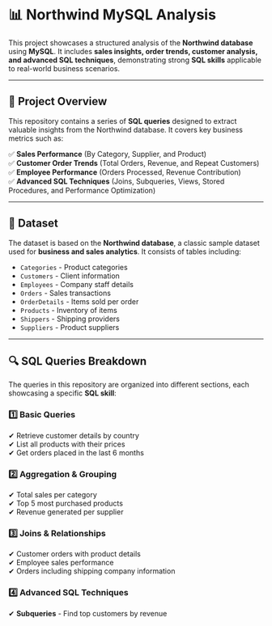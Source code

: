 # 📊 Northwind MySQL Analysis  

This project showcases a structured analysis of the **Northwind database** using **MySQL**. It includes **sales insights, order trends, customer analysis, and advanced SQL techniques**, demonstrating strong **SQL skills** applicable to real-world business scenarios.

---

## 🚀 Project Overview  

This repository contains a series of **SQL queries** designed to extract valuable insights from the Northwind database. It covers key business metrics such as:  

✅ **Sales Performance** (By Category, Supplier, and Product)  
✅ **Customer Order Trends** (Total Orders, Revenue, and Repeat Customers)  
✅ **Employee Performance** (Orders Processed, Revenue Contribution)  
✅ **Advanced SQL Techniques** (Joins, Subqueries, Views, Stored Procedures, and Performance Optimization)  

---

## 📂 Dataset  

The dataset is based on the **Northwind database**, a classic sample dataset used for **business and sales analytics**. It consists of tables including:  

- `Categories` - Product categories  
- `Customers` - Client information  
- `Employees` - Company staff details  
- `Orders` - Sales transactions  
- `OrderDetails` - Items sold per order  
- `Products` - Inventory of items  
- `Shippers` - Shipping providers  
- `Suppliers` - Product suppliers  

---

## 🔍 SQL Queries Breakdown  

The queries in this repository are organized into different sections, each showcasing a specific **SQL skill**:  

### **1️⃣ Basic Queries**  
✔ Retrieve customer details by country  
✔ List all products with their prices  
✔ Get orders placed in the last 6 months  

### **2️⃣ Aggregation & Grouping**  
✔ Total sales per category  
✔ Top 5 most purchased products  
✔ Revenue generated per supplier  

### **3️⃣ Joins & Relationships**  
✔ Customer orders with product details  
✔ Employee sales performance  
✔ Orders including shipping company information  

### **4️⃣ Advanced SQL Techniques**  
✔ **Subqueries** - Find top customers by revenue
